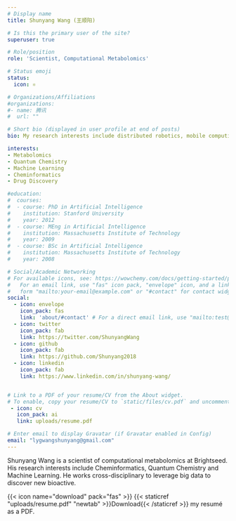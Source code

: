 ```yaml
---
# Display name
title: Shunyang Wang (王顺阳)

# Is this the primary user of the site?
superuser: true

# Role/position
role: 'Scientist, Computational Metabolomics'

# Status emoji
status:
  icon: ⚛️

# Organizations/Affiliations
#organizations:
#- name: 腾讯
#  url: ""

# Short bio (displayed in user profile at end of posts)
bio: My research interests include distributed robotics, mobile computing and programmable matter.

interests:
- Metabolomics
- Quantum Chemistry
- Machine Learning
- Cheminformatics
- Drug Discovery

#education:
#  courses:
#  - course: PhD in Artificial Intelligence
#    institution: Stanford University
#    year: 2012
#  - course: MEng in Artificial Intelligence
#    institution: Massachusetts Institute of Technology
#    year: 2009
#  - course: BSc in Artificial Intelligence
#    institution: Massachusetts Institute of Technology
#    year: 2008

# Social/Academic Networking
# For available icons, see: https://wowchemy.com/docs/getting-started/page-builder/#icons
#   For an email link, use "fas" icon pack, "envelope" icon, and a link in the
#   form "mailto:your-email@example.com" or "#contact" for contact widget.
social:
  - icon: envelope
    icon_pack: fas
    link: 'about/#contact' # For a direct email link, use "mailto:test@example.org".
  - icon: twitter
    icon_pack: fab
    link: https://twitter.com/ShunyangWang
  - icon: github
    icon_pack: fab
    link: https://github.com/Shunyang2018
  - icon: linkedin
    icon_pack: fab
    link: https://www.linkedin.com/in/shunyang-wang/


# Link to a PDF of your resume/CV from the About widget.
# To enable, copy your resume/CV to `static/files/cv.pdf` and uncomment the lines below.
 - icon: cv
   icon_pack: ai
   link: uploads/resume.pdf

# Enter email to display Gravatar (if Gravatar enabled in Config)
email: "lygwangshunyang@gmail.com"
---
```


Shunyang Wang is a scientist of computational metabolomics at Brightseed. His research interests include Cheminformatics, Quantum Chemistry and Machine Learning. He works cross-disciplinary to leverage big data to discover new bioactive.


{{< icon name="download" pack="fas" >}} {{< staticref "uploads/resume.pdf" "newtab" >}}Download{{< /staticref >}} my resumé as a PDF.
